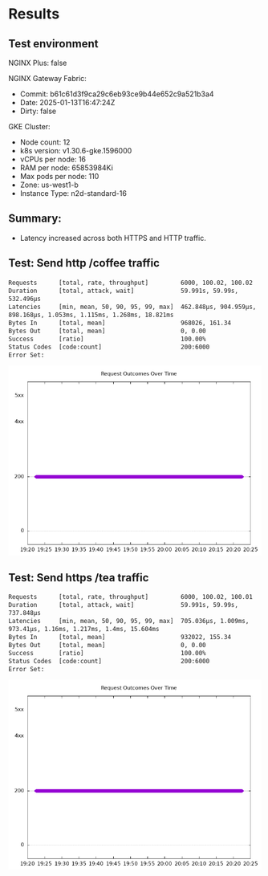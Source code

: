 # Results

## Test environment

NGINX Plus: false

NGINX Gateway Fabric:

- Commit: b61c61d3f9ca29c6eb93ce9b44e652c9a521b3a4
- Date: 2025-01-13T16:47:24Z
- Dirty: false

GKE Cluster:

- Node count: 12
- k8s version: v1.30.6-gke.1596000
- vCPUs per node: 16
- RAM per node: 65853984Ki
- Max pods per node: 110
- Zone: us-west1-b
- Instance Type: n2d-standard-16

## Summary:

- Latency increased across both HTTPS and HTTP traffic.


## Test: Send http /coffee traffic

```text
Requests      [total, rate, throughput]         6000, 100.02, 100.02
Duration      [total, attack, wait]             59.991s, 59.99s, 532.496µs
Latencies     [min, mean, 50, 90, 95, 99, max]  462.848µs, 904.959µs, 898.168µs, 1.053ms, 1.115ms, 1.268ms, 18.821ms
Bytes In      [total, mean]                     968026, 161.34
Bytes Out     [total, mean]                     0, 0.00
Success       [ratio]                           100.00%
Status Codes  [code:count]                      200:6000
Error Set:
```

![http-oss.png](http-oss.png)

## Test: Send https /tea traffic

```text
Requests      [total, rate, throughput]         6000, 100.02, 100.01
Duration      [total, attack, wait]             59.991s, 59.99s, 737.848µs
Latencies     [min, mean, 50, 90, 95, 99, max]  705.036µs, 1.009ms, 973.41µs, 1.16ms, 1.217ms, 1.4ms, 15.604ms
Bytes In      [total, mean]                     932022, 155.34
Bytes Out     [total, mean]                     0, 0.00
Success       [ratio]                           100.00%
Status Codes  [code:count]                      200:6000
Error Set:
```

![https-oss.png](https-oss.png)
